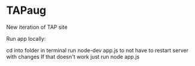 TAPaug
======

New iteration of TAP site

Run app locally:

cd into folder
in terminal run node-dev app.js to not have to restart server with changes
If that doesn't work just run node app.js
